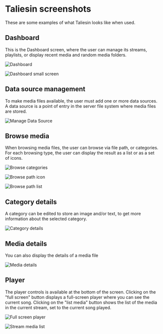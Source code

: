 # Taliesin screenshots

These are some examples of what Taliesin looks like when used.

## Dashboard

This is the Dashboard screen, where the user can manage its streams, playlists, or display recent media and random media folders.

![Dashboard](https://github.com/babelouest/taliesin/raw/master/docs/images/dashboard.png)

![Dashboard small screen](https://github.com/babelouest/taliesin/raw/master/docs/images/dashboard-smartphone.png)

## Data source management

To make media files available, the user must add one or more data sources. A data source is a point of entry in the server file system where media files are stored.

![Manage Data Source](https://github.com/babelouest/taliesin/raw/master/docs/images/browse_data_source.png)

## Browse media

When browsing media files, the user can browse via file path, or categories. For each browsing type, the user can display the result as a list or as a set of icons.

![Browse categories](https://github.com/babelouest/taliesin/raw/master/docs/images/browse_category.png)

![Browse path icon](https://github.com/babelouest/taliesin/raw/master/docs/images/browse_icon.png)

![Browse path list](https://github.com/babelouest/taliesin/raw/master/docs/images/browse_list.png)

## Category details

A category can be edited to store an image and/or text, to get more information about the selected category.

![Category details](https://github.com/babelouest/taliesin/raw/master/docs/images/artist_details.png)

## Media details

You can also display the details of a media file

![Media details](https://github.com/babelouest/taliesin/raw/master/docs/images/media_details.png)

## Player

The player controls is available at the bottom of the screen. Clicking on the "full screen" button displays a full-screen player where you can see the current song. Clicking on the "list media" button shows the list of the media in the current stream, set to the current song played.

![Full screen player](https://github.com/babelouest/taliesin/raw/master/docs/images/player_fullscreen.png)

![Stream media list](https://github.com/babelouest/taliesin/raw/master/docs/images/player_with_list.png)
